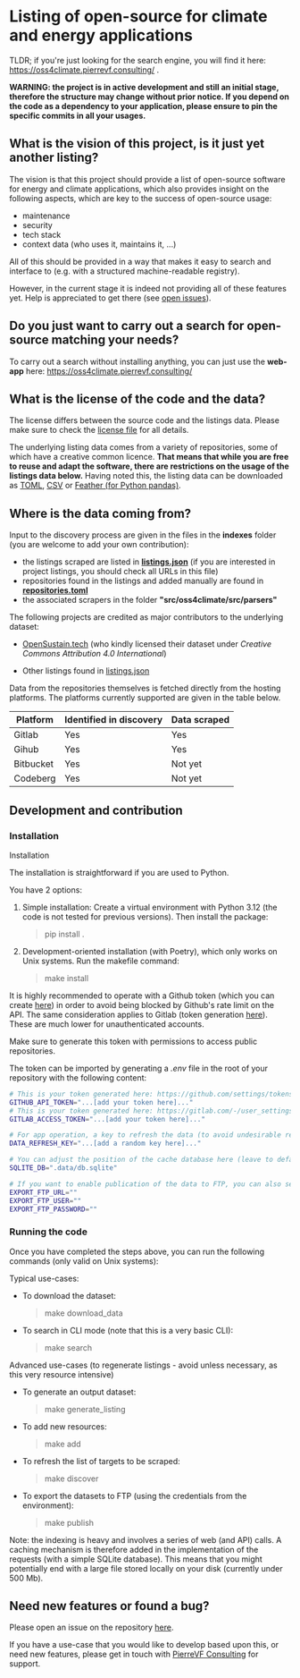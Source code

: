 # Listing of open-source for climate and energy applications

TLDR; if you're just looking for the search engine, you will find it here: https://oss4climate.pierrevf.consulting/ .

**WARNING: the project is in active development and still an initial stage, therefore the structure may change without prior notice. If you depend on the code as a dependency to your application, please ensure to pin the specific commits in all your usages.**


## What is the vision of this project, is it just yet another listing?

The vision is that this project should provide a list of open-source software for energy and climate applications, which also provides insight on the following aspects, which are key to the success of open-source usage:

- maintenance
- security
- tech stack
- context data (who uses it, maintains it, ...)


All of this should be provided in a way that makes it easy to search and interface to (e.g. with a structured machine-readable registry).

However, in the current stage it is indeed not providing all of these features yet. Help is appreciated to get there (see [open issues](https://github.com/Pierre-VF/oss4climate/issues)).

## Do you just want to carry out a search for open-source matching your needs?

To carry out a search without installing anything, you can just use the **web-app** here: https://oss4climate.pierrevf.consulting/

## What is the license of the code and the data?

The license differs between the source code and the listings data. Please make sure to check the [license file](LICENSE) for all details.

The underlying listing data comes from a variety of repositories, some of which have a creative common licence. **That means that while you are free to reuse and adapt the software, there are restrictions on the usage of the listings data below.** Having noted this, the listing data can be downloaded as [TOML](https://data.pierrevf.consulting/oss4climate/summary.toml), [CSV](https://data.pierrevf.consulting/oss4climate/listing_data.csv) or [Feather (for Python pandas)](https://data.pierrevf.consulting/oss4climate/listing_data.feather).


## Where is the data coming from?

Input to the discovery process are given in the files in the **indexes** folder (you are welcome to add your own contribution):

- the listings scraped are listed in **[listings.json](indexes/listings.json)** (if you are interested in project listings, you should check all URLs in this file)
- repositories found in the listings and added manually are found in **[repositories.toml](indexes/repositories.toml)**
- the associated scrapers in the folder **"src/oss4climate/src/parsers"**


The following projects are credited as major contributors to the underlying dataset:

- [OpenSustain.tech](https://opensustain.tech/) (who kindly licensed their dataset under *Creative Commons Attribution 4.0 International*)

- Other listings found in [listings.json](indexes/listings.json)


Data from the repositories themselves is fetched directly from the hosting platforms. The platforms currently supported are given in the table below.

| Platform  | Identified in discovery | Data scraped        |
|-----------|-------------------------|---------------------|
| Gitlab    | Yes                     | Yes                 |
| Gihub     | Yes                     | Yes                 |
| Bitbucket | Yes                     | Not yet             |
| Codeberg  | Yes                     | Not yet             |



## Development and contribution

### Installation

Installation

The installation is straightforward if you are used to Python.


You have 2 options:

1. Simple installation:
    Create a virtual environment with Python 3.12 (the code is not tested for previous versions). Then install the package:
    > pip install .

2. Development-oriented installation (with Poetry), which only works on Unix systems. Run the makefile command:
    > make install

It is highly recommended to operate with a Github token (which you can create [here](https://github.com/settings/tokens/new))
in order to avoid being blocked by Github's rate limit on the API. The same consideration applies to Gitlab (token generation [here](https://gitlab.com/-/user_settings/personal_access_tokens)). These are much lower for unauthenticated accounts.

Make sure to generate this token with permissions to access public repositories.

The token can be imported by generating a *.env* file in the root of your repository with the following content:

```bash
# This is your token generated here: https://github.com/settings/tokens/new
GITHUB_API_TOKEN="...[add your token here]..."
# This is your token generated here: https://gitlab.com/-/user_settings/personal_access_tokens
GITLAB_ACCESS_TOKEN="...[add your token here]..."

# For app operation, a key to refresh the data (to avoid undesirable refreshing)
DATA_REFRESH_KEY="...[add a random key here]..."

# You can adjust the position of the cache database here (leave to default if you don't need adjustment)
SQLITE_DB=".data/db.sqlite"

# If you want to enable publication of the data to FTP, you can also set these variables
EXPORT_FTP_URL=""
EXPORT_FTP_USER=""
EXPORT_FTP_PASSWORD=""
```

### Running the code

Once you have completed the steps above, you can run the following commands (only valid on Unix systems):

Typical use-cases:

- To download the dataset:
    > make download_data
- To search in CLI mode (note that this is a very basic CLI):
    > make search


Advanced use-cases (to regenerate listings - avoid unless necessary, as this very resource intensive)

- To generate an output dataset:
    > make generate_listing
- To add new resources:
    > make add
- To refresh the list of targets to be scraped:
    > make discover
- To export the datasets to FTP (using the credentials from the environment):
    > make publish

Note: the indexing is heavy and involves a series of web (and API) calls. A caching mechanism is therefore added in the implementation of the requests (with a simple SQLite database). This means that you might potentially end with a large file stored locally on your disk (currently under 500 Mb).

## Need new features or found a bug?

Please open an issue on the repository [here](https://github.com/Pierre-VF/oss4climate/issues).

If you have a use-case that you would like to develop based upon this, or need new features, please get in touch with [PierreVF Consulting](https://www.pierrevf.consulting/) for support.

